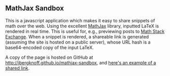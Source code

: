 MathJax Sandbox
---

This is a javascript application which makes it easy to share snippets of math over the web. Using the excellent [MathJax](http://www.mathjax.org) library, inputted LaTeX is rendered in real time. This is useful for, e.g., previewing posts to [Math Stack Exchange](http://math.stackexchange.com). When a snippet is  rendered, a shareable link is generated (assuming the site is hosted on a public server), whose URL hash is a base64-encoded copy of the input LaTeX.

A copy of the page is hosted on GitHub at http://jbergknoff.github.io/mathjax-sandbox, and [here's an example of a shared link](http://jbergknoff.github.io/mathjax-sandbox#JCRcemV0YSgyKT1cc3VtX3trPTF9XlxpbmZ0eVxmcmFjezF9e2teMn09XGZyYWN7XHBpXjJ9ezZ9JCQKYW5kCiQkXEdhbW1hKHopPVxpbnRfMF5caW5mdHkgZHRcIGVeey10fXRee3otMX0kJAphbmQgc29tZSBpbmxpbmUgJGVee2lccGl9PS0xJCBmb3IgZ29vZCBtZWFzdXJlLg%3D%3D).

